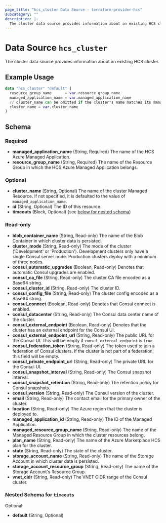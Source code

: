 ```yaml
---
page_title: "hcs_cluster Data Source - terraform-provider-hcs"
subcategory: ""
description: |-
  The cluster data source provides information about an existing HCS cluster.
---
```


# Data Source `hcs_cluster`

The cluster data source provides information about an existing HCS cluster.

## Example Usage

```terraform
data "hcs_cluster" "default" {
  resource_group_name      = var.resource_group_name
  managed_application_name = var.managed_application_name
  // cluster_name can be omitted if the cluster's name matches its managed_application_name
  cluster_name = var.cluster_name
}
```

## Schema

### Required

- **managed_application_name** (String, Required) The name of the HCS Azure Managed Application.
- **resource_group_name** (String, Required) The name of the Resource Group in which the HCS Azure Managed Application belongs.

### Optional

- **cluster_name** (String, Optional) The name of the cluster Managed Resource. If not specified, it is defaulted to the value of `managed_application_name`.
- **id** (String, Optional) The ID of this resource.
- **timeouts** (Block, Optional) (see [below for nested schema](#nestedblock--timeouts))

### Read-only

- **blob_container_name** (String, Read-only) The name of the Blob Container in which cluster data is persisted.
- **cluster_mode** (String, Read-only) The mode of the cluster ('Development' or 'Production'). Development clusters only have a single Consul server node. Production clusters deploy with a minimum of three nodes.
- **consul_automatic_upgrades** (Boolean, Read-only) Denotes that automatic Consul upgrades are enabled.
- **consul_ca_file** (String, Read-only) The cluster CA file encoded as a Base64 string.
- **consul_cluster_id** (String, Read-only) The cluster ID.
- **consul_config_file** (String, Read-only) The cluster config encoded as a Base64 string.
- **consul_connect** (Boolean, Read-only) Denotes that Consul connect is enabled.
- **consul_datacenter** (String, Read-only) The Consul data center name of the cluster.
- **consul_external_endpoint** (Boolean, Read-only) Denotes that the cluster has an external endpoint for the Consul UI.
- **consul_external_endpoint_url** (String, Read-only) The public URL for the Consul UI. This will be empty if `consul_external_endpoint` is `true`.
- **consul_federation_token** (String, Read-only) The token used to join a federation of Consul clusters. If the cluster is not part of a federation, this field will be empty.
- **consul_private_endpoint_url** (String, Read-only) The private URL for the Consul UI.
- **consul_snapshot_interval** (String, Read-only) The Consul snapshot interval.
- **consul_snapshot_retention** (String, Read-only) The retention policy for Consul snapshots.
- **consul_version** (String, Read-only) The Consul version of the cluster.
- **email** (String, Read-only) The contact email for the primary owner of the cluster.
- **location** (String, Read-only) The Azure region that the cluster is deployed to.
- **managed_application_id** (String, Read-only) The ID of the Managed Application.
- **managed_resource_group_name** (String, Read-only) The name of the Managed Resource Group in which the cluster resources belong.
- **plan_name** (String, Read-only) The name of the Azure Marketplace HCS plan for the cluster.
- **state** (String, Read-only) The state of the cluster.
- **storage_account_name** (String, Read-only) The name of the Storage Account in which cluster data is persisted.
- **storage_account_resource_group** (String, Read-only) The name of the Storage Account's Resource Group.
- **vnet_cidr** (String, Read-only) The VNET CIDR range of the Consul cluster.

<a id="nestedblock--timeouts"></a>
### Nested Schema for `timeouts`

Optional:

- **default** (String, Optional)


